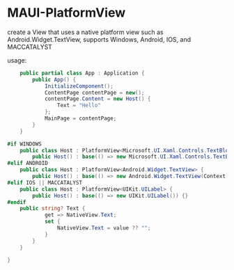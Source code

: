 # MAUI-PlatformView
create a View that uses a native platform view such as Android.Widget.TextView, supports Windows, Android, IOS, and MACCATALYST

usage:

```cs
    public partial class App : Application {
        public App() {
            InitializeComponent();
            ContentPage contentPage = new();
            contentPage.Content = new Host() {
                Text = "Hello"
            };
            MainPage = contentPage;
        }
    }

#if WINDOWS
    public class Host : PlatformView<Microsoft.UI.Xaml.Controls.TextBlock> {
        public Host() : base(() => new Microsoft.UI.Xaml.Controls.TextBlock()) {}
#elif ANDROID
    public class Host : PlatformView<Android.Widget.TextView> {
        public Host() : base(() => new Android.Widget.TextView(Context)) {}
#elif IOS || MACCATALYST
    public class Host : PlatformView<UIKit.UILabel> {
        public Host() : base(() => new UIKit.UILabel()) {}
#endif
    public string? Text {
            get => NativeView.Text;
            set {
                NativeView.Text = value ?? "";
            }
        }
    }

}
```
